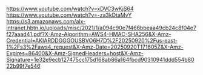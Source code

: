 https://www.youtube.com/watch?v=xDVC3wKjS64
https://www.youtube.com/watch?v=-za3kDtaMvY
https://s3.amazonaws.com/alx-intranet.hbtn.io/uploads/misc/2021/1/a094c90e7f466bbeaa49cb24c8f04e7f27aaad41.pdf?X-Amz-Algorithm=AWS4-HMAC-SHA256&X-Amz-Credential=AKIARDDGGGOUSBVO6H7D%2F20250920%2Fus-east-1%2Fs3%2Faws4_request&X-Amz-Date=20250920T171605Z&X-Amz-Expires=86400&X-Amz-SignedHeaders=host&X-Amz-Signature=1e32e9ecb127475cc175d168ab86a164fbcd90310941ddd554b8022b99f7e546
